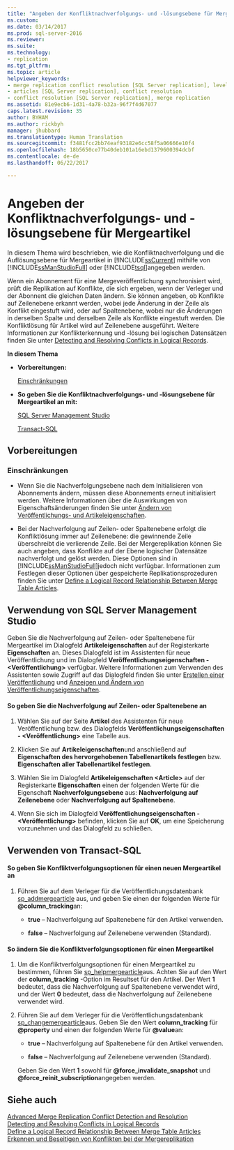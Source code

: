 ```yaml
---
title: "Angeben der Konfliktnachverfolgungs- und -lösungsebene für Mergeartikel | Microsoft-Dokumentation"
ms.custom: 
ms.date: 03/14/2017
ms.prod: sql-server-2016
ms.reviewer: 
ms.suite: 
ms.technology:
- replication
ms.tgt_pltfrm: 
ms.topic: article
helpviewer_keywords:
- merge replication conflict resolution [SQL Server replication], levels
- articles [SQL Server replication], conflict resolution
- conflict resolution [SQL Server replication], merge replication
ms.assetid: 81e9ecb6-1d31-4a78-b32a-96f7f4d67077
caps.latest.revision: 35
author: BYHAM
ms.author: rickbyh
manager: jhubbard
ms.translationtype: Human Translation
ms.sourcegitcommit: f3481fcc2bb74eaf93182e6cc58f5a06666e10f4
ms.openlocfilehash: 18b5650ce77b40deb101a16ebd1379600394dcbf
ms.contentlocale: de-de
ms.lasthandoff: 06/22/2017

---
```

# <a name="specify-the-conflict-tracking-and-resolution-level-for-merge-articles"></a>Angeben der Konfliktnachverfolgungs- und -lösungsebene für Mergeartikel
  In diesem Thema wird beschrieben, wie die Konfliktnachverfolgung und die Auflösungsebene für Mergeartikel in [!INCLUDE[ssCurrent](../../../includes/sscurrent-md.md)] mithilfe von [!INCLUDE[ssManStudioFull](../../../includes/ssmanstudiofull-md.md)] oder [!INCLUDE[tsql](../../../includes/tsql-md.md)]angegeben werden.  
  
 Wenn ein Abonnement für eine Mergeveröffentlichung synchronisiert wird, prüft die Replikation auf Konflikte, die sich ergeben, wenn der Verleger und der Abonnent die gleichen Daten ändern. Sie können angeben, ob Konflikte auf Zeilenebene erkannt werden, wobei jede Änderung in der Zeile als Konflikt eingestuft wird, oder auf Spaltenebene, wobei nur die Änderungen in derselben Spalte und derselben Zeile als Konflikte eingestuft werden. Die Konfliktlösung für Artikel wird auf Zeilenebene ausgeführt. Weitere Informationen zur Konflikterkennung und -lösung bei logischen Datensätzen finden Sie unter [Detecting and Resolving Conflicts in Logical Records](../../../relational-databases/replication/merge/advanced-merge-replication-conflict-resolving-in-logical-record.md).  
  
 **In diesem Thema**  
  
-   **Vorbereitungen:**  
  
     [Einschränkungen](#Restrictions)  
  
-   **So geben Sie die Konfliktnachverfolgungs- und -lösungsebene für Mergeartikel an mit:**  
  
     [SQL Server Management Studio](#SSMSProcedure)  
  
     [Transact-SQL](#TsqlProcedure)  
  
##  <a name="BeforeYouBegin"></a> Vorbereitungen  
  
###  <a name="Restrictions"></a> Einschränkungen  
  
-   Wenn Sie die Nachverfolgungsebene nach dem Initialisieren von Abonnements ändern, müssen diese Abonnements erneut initialisiert werden. Weitere Informationen über die Auswirkungen von Eigenschaftsänderungen finden Sie unter [Ändern von Veröffentlichungs- und Artikeleigenschaften](../../../relational-databases/replication/publish/change-publication-and-article-properties.md).  
  
-   Bei der Nachverfolgung auf Zeilen- oder Spaltenebene erfolgt die Konfliktlösung immer auf Zeilenebene: die gewinnende Zeile überschreibt die verlierende Zeile. Bei der Mergereplikation können Sie auch angeben, dass Konflikte auf der Ebene logischer Datensätze nachverfolgt und gelöst werden. Diese Optionen sind in [!INCLUDE[ssManStudioFull](../../../includes/ssmanstudiofull-md.md)]jedoch nicht verfügbar. Informationen zum Festlegen dieser Optionen über gespeicherte Replikationsprozeduren finden Sie unter [Define a Logical Record Relationship Between Merge Table Articles](../../../relational-databases/replication/publish/define-a-logical-record-relationship-between-merge-table-articles.md).  
  
##  <a name="SSMSProcedure"></a> Verwendung von SQL Server Management Studio  
 Geben Sie die Nachverfolgung auf Zeilen- oder Spaltenebene für Mergeartikel im Dialogfeld **Artikeleigenschaften** auf der Registerkarte **Eigenschaften** an. Dieses Dialogfeld ist im Assistenten für neue Veröffentlichung und im Dialogfeld **Veröffentlichungseigenschaften - \<Veröffentlichung>** verfügbar. Weitere Informationen zum Verwenden des Assistenten sowie Zugriff auf das Dialogfeld finden Sie unter [Erstellen einer Veröffentlichung](../../../relational-databases/replication/publish/create-a-publication.md) und [Anzeigen und Ändern von Veröffentlichungseigenschaften](../../../relational-databases/replication/publish/view-and-modify-publication-properties.md).  
  
#### <a name="to-specify-row--or-column-level-tracking"></a>So geben Sie die Nachverfolgung auf Zeilen- oder Spaltenebene an  
  
1.  Wählen Sie auf der Seite **Artikel** des Assistenten für neue Veröffentlichung bzw. des Dialogfelds **Veröffentlichungseigenschaften - \<Veröffentlichung>** eine Tabelle aus.  
  
2.  Klicken Sie auf **Artikeleigenschaften**und anschließend auf **Eigenschaften des hervorgehobenen Tabellenartikels festlegen** bzw. **Eigenschaften aller Tabellenartikel festlegen**.  
  
3.  Wählen Sie im Dialogfeld **Artikeleigenschaften \<Article>** auf der Registerkarte **Eigenschaften** einen der folgenden Werte für die Eigenschaft **Nachverfolgungsebene** aus: **Nachverfolgung auf Zeilenebene** oder **Nachverfolgung auf Spaltenebene**.  
  
4.  Wenn Sie sich im Dialogfeld **Veröffentlichungseigenschaften - \<Veröffentlichung>** befinden, klicken Sie auf **OK**, um eine Speicherung vorzunehmen und das Dialogfeld zu schließen.  
  
##  <a name="TsqlProcedure"></a> Verwenden von Transact-SQL  
  
#### <a name="to-specify-conflict-tracking-options-for-a-new-merge-article"></a>So geben Sie Konfliktverfolgungsoptionen für einen neuen Mergeartikel an  
  
1.  Führen Sie auf dem Verleger für die Veröffentlichungsdatenbank [sp_addmergearticle](../../../relational-databases/system-stored-procedures/sp-addmergearticle-transact-sql.md) aus, und geben Sie einen der folgenden Werte für **@column_tracking**an:  
  
    -   **true** &ndash; Nachverfolgung auf Spaltenebene für den Artikel verwenden.  
  
    -   **false** &ndash; Nachverfolgung auf Zeilenebene verwenden (Standard).  
  
#### <a name="to-change-conflict-tracking-options-for-a-merge-article"></a>So ändern Sie die Konfliktverfolgungsoptionen für einen Mergeartikel  
  
1.  Um die Konfliktverfolgungsoptionen für einen Mergeartikel zu bestimmen, führen Sie [sp_helpmergearticle](../../../relational-databases/system-stored-procedures/sp-helpmergearticle-transact-sql.md)aus. Achten Sie auf den Wert der **column_tracking** -Option im Resultset für den Artikel. Der Wert **1** bedeutet, dass die Nachverfolgung auf Spaltenebene verwendet wird, und der Wert **0** bedeutet, dass die Nachverfolgung auf Zeilenebene verwendet wird.  
  
2.  Führen Sie auf dem Verleger für die Veröffentlichungsdatenbank [sp_changemergearticle](../../../relational-databases/system-stored-procedures/sp-changemergearticle-transact-sql.md)aus. Geben Sie den Wert **column_tracking** für **@property** und einen der folgenden Werte für **@value**an:  
  
    -   **true** &ndash; Nachverfolgung auf Spaltenebene für den Artikel verwenden.  
  
    -   **false** &ndash; Nachverfolgung auf Zeilenebene verwenden (Standard).  
  
     Geben Sie den Wert **1** sowohl für **@force_invalidate_snapshot** und **@force_reinit_subscription**angegeben werden.  
  
## <a name="see-also"></a>Siehe auch  
 [Advanced Merge Replication Conflict Detection and Resolution](../../../relational-databases/replication/merge/advanced-merge-replication-conflict-detection-and-resolution.md)   
 [Detecting and Resolving Conflicts in Logical Records](../../../relational-databases/replication/merge/advanced-merge-replication-conflict-resolving-in-logical-record.md)   
 [Define a Logical Record Relationship Between Merge Table Articles](../../../relational-databases/replication/publish/define-a-logical-record-relationship-between-merge-table-articles.md)   
 [Erkennen und Beseitigen von Konflikten bei der Mergereplikation](../../../relational-databases/replication/merge/advanced-merge-replication-resolve-merge-replication-conflicts.md)  
  
  
